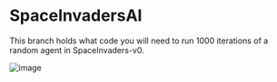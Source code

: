 # SpaceInvadersAI
This branch holds what code you will need to run 1000 iterations of a random agent in SpaceInvaders-v0.


![image](https://user-images.githubusercontent.com/53868567/176227731-5c8a4728-a1c9-448b-a4e3-a8e89375ec1f.png)
